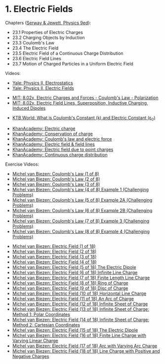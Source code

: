 # 1. Electric Fields

Chapters ([Serway & Jewett, Physics 9ed](https://annas-archive.org/md5/076b2e7e2084a32914bcb8ca29d04f4d)):
- 23.1 Properties of Electric Charges
- 23.2 Charging Objects by Induction
- 23.3 Coulomb's Law
- 23.4 The Electric Field
- 23.5 Electric Field of a Continuous Charge Distribution
- 23.6 Electric Field Lines
- 23.7 Motion of Charged Particles in a Uniform Electric Field

Videos: 
- [Yale: Physics II, Electrostatics](https://www.youtube.com/watch?v=NK-BxowMIfg&list=PLD07B2225BB40E582&index=1)
- [Yale: Physics II, Electric Fields](https://www.youtube.com/watch?v=xnSc_OWpCuY&list=PLD07B2225BB40E582&index=2)
<!---->
- [MIT: 8.02x, Electric Charges and Forces - Coulomb's Law - Polarization](https://www.youtube.com/watch?v=x1-SibwIPM4&list=PLyQSN7X0ro2314mKyUiOILaOC2hk6Pc3j&index=2)
- [MIT: 8.02x, Electric Field Lines, Superposition, Inductive Charging, Induced Dipoles](https://www.youtube.com/watch?v=Pd9HY8iLiCA&list=PLyQSN7X0ro2314mKyUiOILaOC2hk6Pc3j&index=3)
<!---->
- [KTB World: What is Coulomb's Constant (k) and Electric Constant (ε<sub>0</sub>)](https://www.youtube.com/watch?v=809bJaG1c_Q)
<!---->
- [KhanAcademy: Electric charge](https://www.khanacademy.org/science/in-in-class-12th-physics-india/in-in-electric-charges-and-field/in-in-electric-charge-ap/v/triboelectric-effect-and-charge)
- [KhanAcademy: Conservation of charge](https://www.khanacademy.org/science/in-in-class-12th-physics-india/in-in-electric-charges-and-field/in-in-conservation-of-charge/v/conservation-of-charge)
- [KhanAcademy: Coulomb's law and electric force](https://www.khanacademy.org/science/in-in-class-12th-physics-india/in-in-electric-charges-and-field/in-in-coulombs-law-and-electric-force/v/coulombs-law)
- [KhanAcademy: Electric field & field lines](https://www.khanacademy.org/science/in-in-class-12th-physics-india/in-in-electric-charges-and-field/in-in-electric-field/v/electric-field-definition)
- [KhanAcademy: Electric field due to point charges](https://www.khanacademy.org/science/in-in-class-12th-physics-india/in-in-electric-charges-and-field/x51bd77206da864f3:electric-field-due-to-point-charges/v/magnitude-of-electric-field-created-by-a-charge)
- [KhanAcademy: Continuous charge distribution](https://www.khanacademy.org/science/in-in-class-12th-physics-india/in-in-electric-charges-and-field/x51bd77206da864f3:continuous-charge-distribution/v/charge-density-continuous-charge-distribution)

Exercise Videos:
- [Michel van Biezen: Coulomb's Law (1 of 8)](https://www.youtube.com/watch?v=-jxX7Vt2wrA)
- [Michel van Biezen: Coulomb's Law (2 of 8)](https://www.youtube.com/watch?v=6XR8eHzpwyc)
- [Michel van Biezen: Coulomb's Law (3 of 8)](https://www.youtube.com/watch?v=_ZuroDbIi8A)
- [Michel van Biezen: Coulomb's Law (4 of 8) Example 1 (Challenging Problems)](https://www.youtube.com/watch?v=lxpPksaNEMU)
- [Michel van Biezen: Coulomb's Law (5 of 8) Example 2A (Challenging Problems)](https://www.youtube.com/watch?v=8_BG3uzh8kg)
- [Michel van Biezen: Coulomb's Law (6 of 8) Example 2B (Challenging Problems)](https://www.youtube.com/watch?v=d4JcWusjYVM)
- [Michel van Biezen: Coulomb's Law (7 of 8) Example 3 (Challenging Problems)](https://www.youtube.com/watch?v=q8JVLgyQJZA)
- [Michel van Biezen: Coulomb's Law (8 of 8) Example 4 (Challenging Problems)](https://www.youtube.com/watch?v=rh0XVUO2ZvM)
<!---->
- [Michel van Biezen: Electric Field (1 of 18)](https://www.youtube.com/watch?v=EPIhhbwbCNc)
- [Michel van Biezen: Electric Field (2 of 18)](https://www.youtube.com/watch?v=qziQH1fBObk)
- [Michel van Biezen: Electric Field (3 of 18)](https://www.youtube.com/watch?v=4K5hvZBDOAE)
- [Michel van Biezen: Electric Field (4 of 18)](https://www.youtube.com/watch?v=DqnM3KbMydM)
- [Michel van Biezen: Electric Field (5 of 18) The Electric Dipole](https://www.youtube.com/watch?v=PSlnlXjaHA4)
- [Michel van Biezen: Electric Field (6 of 18) Infinite Line Charge](https://www.youtube.com/watch?v=ZYw0rdCwcY0)
- [Michel van Biezen: Electric Field (7 of 18) Finite Length Line Charge](https://www.youtube.com/watch?v=-l0fLVh0Bas)
- [Michel van Biezen: Electric Field (8 of 18) Ring of Charge](https://www.youtube.com/watch?v=Ta1q5_d-7yM)
- [Michel van Biezen: Electric Field (9 of 18) Disc of Charge](https://www.youtube.com/watch?v=i68CGhgGkxs)
- [Michel van Biezen: Electric Field (10 of 18) Horizontal Line Charge](https://www.youtube.com/watch?v=xszkaIJAwy4)
- [Michel van Biezen: Electric Field (11 of 18) An Arc of Charge](https://www.youtube.com/watch?v=p-W2mKDgbbs)
- [Michel van Biezen: Electric Field (12 of 18) Infinite Sheet of Charge](https://www.youtube.com/watch?v=lWIhpnCSzhk)
- [Michel van Biezen: Electric Field (13 of 18) Infinite Sheet of Charge: Method 1: Polar Coordinates](https://www.youtube.com/watch?v=KqxdcFBkRYU)
- [Michel van Biezen: Electric Field (14 of 18) Infinite Sheet of Charge: Method 2: Cartesian Coordinates](https://www.youtube.com/watch?v=Cx6BKrMvhz0)
- [Michel van Biezen: Electric Field (15 of 18) The Electric Dipole](https://www.youtube.com/watch?v=Meu08-uC5DY)
- [Michel van Biezen: Electric Field (16 of 18) Finite Line Charge with Varying Linear Charge](https://www.youtube.com/watch?v=BBWd0zUe0mI)
- [Michel van Biezen: Electric Field (17 of 18) Arc with Varying Arc Charge](https://www.youtube.com/watch?v=Wu1TAb5__h4)
- [Michel van Biezen: Electric Field (18 of 18) Line Charge with Positive and Negative Charges](https://www.youtube.com/watch?v=mpt-XqfKj0A)
